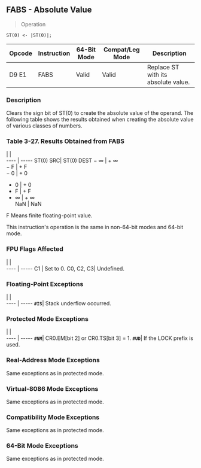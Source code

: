 ## FABS - Absolute Value

> Operation

``` slim
ST(0) <- |ST(0)|;

```

 Opcode| Instruction| 64-Bit Mode| Compat/Leg Mode| Description                        
 ---  | --- | --- | --- | ---
 D9 E1 | FABS       | Valid      | Valid          | Replace ST with its absolute value.

### Description
Clears the sign bit of ST(0) to create the absolute value of the operand. The
following table shows the results obtained when creating the absolute value
of various classes of numbers.


### Table 3-27. Results Obtained from FABS
   | |  
---- | -----
 ST(0) SRC| ST(0) DEST
 − ∞      | + ∞       
 − F      | + F       
 − 0      | + 0       
 + 0      | + 0       
 + F      | + F       
 + ∞      | + ∞       
 NaN      | NaN       
<aside class="notification">
F Means finite floating-point value.
</aside>

This instruction's operation is the same in non-64-bit modes and 64-bit mode.



### FPU Flags Affected
   | |  
---- | -----
 C1        | Set to 0. 
 C0, C2, C3| Undefined.

### Floating-Point Exceptions
   | |  
---- | -----
 **``#IS``**| Stack underflow occurred.

### Protected Mode Exceptions
   | |  
---- | -----
 **``#NM``**| CR0.EM[bit 2] or CR0.TS[bit 3] = 1.
 **``#UD``**| If the LOCK prefix is used.        

### Real-Address Mode Exceptions
Same exceptions as in protected mode.


### Virtual-8086 Mode Exceptions
Same exceptions as in protected mode.


### Compatibility Mode Exceptions
Same exceptions as in protected mode.


### 64-Bit Mode Exceptions
Same exceptions as in protected mode.
